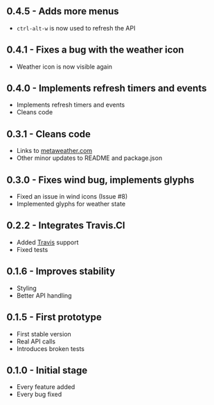 ## 0.4.5 - Adds more menus
* `ctrl-alt-w` is now used to refresh the API

## 0.4.1 - Fixes a bug with the weather icon
* Weather icon is now visible again

## 0.4.0 - Implements refresh timers and events
* Implements refresh timers and events
* Cleans code

## 0.3.1 - Cleans code
* Links to [metaweather.com](https://www.metaweather.com)
* Other minor updates to README and package.json

## 0.3.0 - Fixes wind bug, implements glyphs
* Fixed an issue in wind icons (Issue \#8)
* Implemented glyphs for weather state

## 0.2.2 - Integrates Travis.CI
* Added [Travis](https://travis-ci.org/) support
* Fixed tests

## 0.1.6 - Improves stability
* Styling
* Better API handling

## 0.1.5 - First prototype
* First stable version
* Real API calls
* Introduces broken tests

## 0.1.0 - Initial stage
* Every feature added
* Every bug fixed
